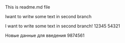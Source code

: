 This is readme.md file 

Iwant to writw some text in second branch

I want to write some text in second branch! 
12345 
54321

Новые данные для введения 
9874561